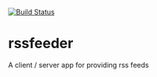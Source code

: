 [![Build Status](https://travis-ci.org/mradile/rssfeeder.svg?branch=master)](https://travis-ci.org/mradile/rssfeeder)

# rssfeeder
A client / server app for providing rss feeds
